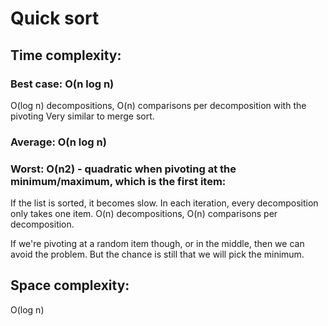 # Quick sort

## Time complexity:


### Best case: O(n log n)

O(log n) decompositions, O(n) comparisons per decomposition with the pivoting
Very similar to merge sort.
 
### Average: O(n log n)

### Worst: O(n2) - quadratic when pivoting at the minimum/maximum, which is the first item:
If the list is sorted, it becomes slow. In each iteration, 
every decomposition only takes one item.
O(n) decompositions, O(n) comparisons per decomposition.

If we're pivoting at a random item though, or in the middle, 
then we can avoid the problem. But the chance is still that we will pick
the minimum.
 
 ## Space complexity:
 
 O(log n)